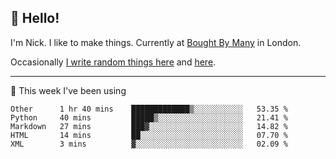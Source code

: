 ## 👋 Hello! 

I'm Nick. I like to make things. Currently at [Bought By Many](https://boughtbymany.com) in London.

Occasionally [I write random things here](https://nicksnell.com) and [here](https://twitter.com/nicksnell).

-------

🚀 This week I've been using

<!--START_SECTION:waka-->
```text
Other      1 hr 40 mins    █████████████▒░░░░░░░░░░░   53.35 % 
Python     40 mins         █████▒░░░░░░░░░░░░░░░░░░░   21.41 % 
Markdown   27 mins         ███▓░░░░░░░░░░░░░░░░░░░░░   14.82 % 
HTML       14 mins         ██░░░░░░░░░░░░░░░░░░░░░░░   07.70 % 
XML        3 mins          ▓░░░░░░░░░░░░░░░░░░░░░░░░   02.09 % 
```
<!--END_SECTION:waka-->
